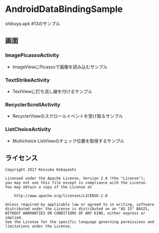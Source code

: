 # AndroidDataBindingSample
shibuya.apk #13のサンプル

## 画面

### ImagePicassoActivity

- ImageViewにPicassoで画像を読み込むサンプル

### TextStrikeActivity

- TextViewに打ち消し線を付けるサンプル

### RecyclerScrollActivity

- RecyclerViewのスクロールイベントを受け取るサンプル

### ListChoiceActivity

- Multichoice ListViewのチェック位置を取得するサンプル

## ライセンス

```
Copyright 2017 Keisuke Kobayashi

Licensed under the Apache License, Version 2.0 (the "License");
you may not use this file except in compliance with the License.
You may obtain a copy of the License at

    http://www.apache.org/licenses/LICENSE-2.0

Unless required by applicable law or agreed to in writing, software
distributed under the License is distributed on an "AS IS" BASIS,
WITHOUT WARRANTIES OR CONDITIONS OF ANY KIND, either express or implied.
See the License for the specific language governing permissions and
limitations under the License.
```
